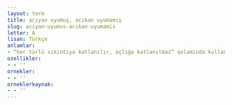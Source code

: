 ```yaml
---
layout: term
title: acıyan uyumuş, acıkan uyumamış
slug: aciyan-uyumus-acikan-uyumamis
letter: A
lisan: Türkçe
anlamlar:
- “her türlü sıkıntıya katlanılır, açlığa katlanılmaz” anlamında kullanılan bir söz
ozellikler:
- - ''
ornekler:
- - ''
orneklerkaynak:
- - ''
---
```


